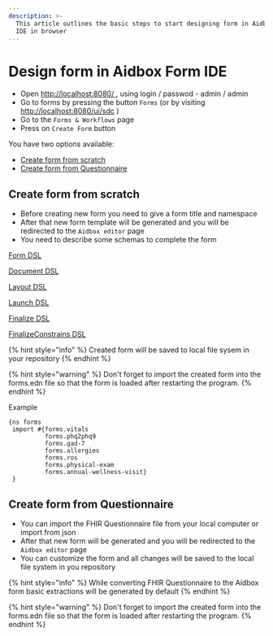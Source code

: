 ```yaml
---
description: >-
  This article outlines the basic steps to start designing form in Aidbox Form
  IDE in browser
---
```


# Design form in Aidbox Form IDE

* Open  [http://localhost:8080/ ](http://localhost:8080/), using login / passwod  - admin / admin
* Go to forms by pressing the button `Forms` (or by visiting [http://localhost:8080/ui/sdc](http://localhost:8080/ui/sdc) )
* Go to the `Forms & Workflows` page
* Press on `Create Form` button

You have two options available:

* [Create form from scratch](design-form-in-aidbox-form-ide.md#create-form-from-scratch)
* [Create form from Questionnaire](design-form-in-aidbox-form-ide.md#create-form-from-questionnaire)

## Create form from scratch

* Before creating new form you need to give a form title and namespace
* After that new form template will be generated and you will be redirected to the `Aidbox editor` page
* You need to describe some schemas to complete the form

&#x20;            [Form DSL ](../../../reference/aidbox-forms/form-dsl.md)

&#x20;            [Document DSL](../../../reference/aidbox-forms/document-dsl.md)

&#x20;            [Layout DSL](../../../reference/aidbox-forms/layout-dsl.md)

&#x20;            [Launch DSL](../../../reference/aidbox-forms/launch-dsl.md)

&#x20;            [Finalize DSL](../../../reference/aidbox-forms/finalize-dsl.md)

&#x20;            [FinalizeConstrains DSL](../../../reference/aidbox-forms/finalizeconstraints-dsl.md)

{% hint style="info" %}
Created form will be saved to local file sysem in your repository
{% endhint %}

{% hint style="warning" %}
Don't forget to import the created form into the forms.edn file so that the form is loaded after restarting the program.
{% endhint %}



Example

```
{ns forms
 import #{forms.vitals
          forms.phq2phq9
          forms.gad-7
          forms.allergies
          forms.ros
          forms.physical-exam
          forms.annual-wellness-visit}
 }
```

## Create form from Questionnaire

* You can import the FHIR Questionnaire file from your local computer or import from json
* After that new form will be generated and you will be redirected to the `Aidbox editor` page
* You can customize the form and all changes will be saved to the local file system in you repository

{% hint style="info" %}
While converting FHIR Questionnaire to the Aidbox form basic extractions will be generated by default
{% endhint %}

{% hint style="warning" %}
Don't forget to import the created form into the forms.edn file so that the form is loaded after restarting the program.
{% endhint %}
